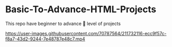 # Basic-To-Advance-HTML-Projects
This repo  have  beginner  to advance 🔰 level of projects 


https://user-images.githubusercontent.com/70787564/211732116-ecc9f57c-f8a7-43d2-9244-7e48787e48c7.mp4

